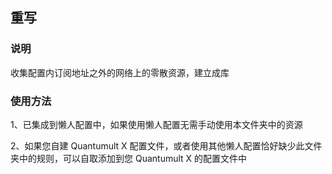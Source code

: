 ## 重写

### 说明

 收集配置内订阅地址之外的网络上的零散资源，建立成库

### 使用方法

  1、已集成到懒人配置中，如果使用懒人配置无需手动使用本文件夹中的资源<br>
  
  2、如果您自建 Quantumult X 配置文件，或者使用其他懒人配置恰好缺少此文件夹中的规则，可以自取添加到您 Quantumult X 的配置文件中<br>

